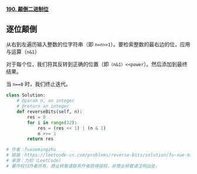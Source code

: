 #### [190. 颠倒二进制位](https://leetcode-cn.com/problems/reverse-bits/)

## 逐位颠倒

从右到左遍历输入整数的位字符串（即 `n=n>>1`）。要检索整数的最右边的位，应用与运算（`n&1`）

对于每个位，我们将其反转到正确的位置（即`（n&1）<<power`）。然后添加到最终结果。

当 `n==0` 时，我们终止迭代。



```python
class Solution:
    # @param n, an integer
    # @return an integer
    def reverseBits(self, n):
        res = 0
        for i in range(32):
            res = (res << 1) | (n & 1)
            n >>= 1
        return res

# 作者：fuxuemingzhu
# 链接：https://leetcode-cn.com/problems/reverse-bits/solution/fu-xue-ming-zhu-xun-huan-yu-fen-zhi-jie-hoakf/
# 来源：力扣（LeetCode）
# 著作权归作者所有。商业转载请联系作者获得授权，非商业转载请注明出处。
```


